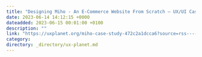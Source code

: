 ```yaml
---
title: "Designing Miho - An E-Commerce Website From Scratch — UX/UI Case Study"
date: 2023-06-14 14:12:15 +0000
dateadded: 2023-06-15 00:01:00 +0100
description: ""
link: "https://uxplanet.org/miho-case-study-472c2a1dcca6?source=rss----819cc2aaeee0---4"
category:
directory: _directory/ux-planet.md
---
```

